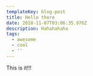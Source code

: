```yaml
---
templateKey: blog-post
title: Hello there
date: 2018-11-07T03:06:35.976Z
description: Hahahahaha
tags:
  - awesome
  - cool
  - ''
---
```

This is it!!!
